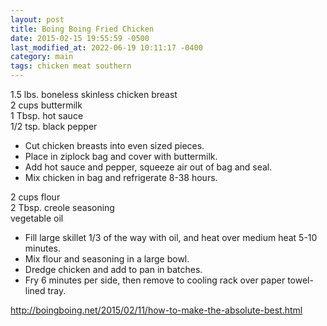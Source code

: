 ```yaml
---
layout: post
title: Boing Boing Fried Chicken
date: 2015-02-15 19:55:59 -0500
last_modified_at: 2022-06-19 10:11:17 -0400
category: main
tags: chicken meat southern
---
```

1.5 lbs. boneless skinless chicken breast  
2 cups buttermilk  
1 Tbsp. hot sauce  
1/2 tsp. black pepper  

 * Cut chicken breasts into even sized pieces.
 * Place in ziplock bag and cover with buttermilk.
 * Add hot sauce and pepper, squeeze air out of bag and seal.
 * Mix chicken in bag and refrigerate 8-38 hours.

2 cups flour  
2 Tbsp. creole seasoning  
vegetable oil  

 * Fill large skillet 1/3 of the way with oil, and heat over medium heat 5-10 minutes.
 * Mix flour and seasoning in a large bowl.
 * Dredge chicken and add to pan in batches.
 * Fry 6 minutes per side, then remove to cooling rack over paper towel-lined tray.

http://boingboing.net/2015/02/11/how-to-make-the-absolute-best.html  
